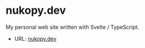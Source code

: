 # nukopy.dev

My personal web site written with Svelte / TypeScript.

- URL: [nukopy.dev](https://www.nukopy.dev)
